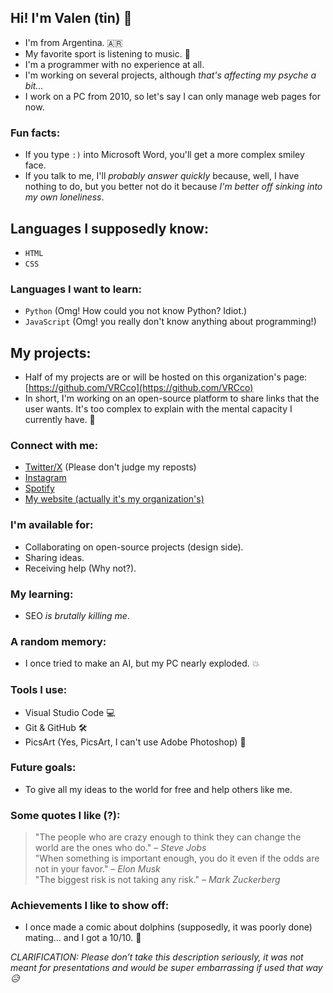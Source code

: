## Hi! I'm Valen (tin) 👋

- I'm from Argentina. 🇦🇷
- My favorite sport is listening to music. 🎵
- I'm a programmer with no experience at all.
- I'm working on several projects, although *that's affecting my psyche a bit...*
- I work on a PC from 2010, so let's say I can only manage web pages for now.

### Fun facts:
- If you type `:)` into Microsoft Word, you'll get a more complex smiley face.
- If you talk to me, I'll *probably answer quickly* because, well, I have nothing to do, but you better not do it because *I'm better off sinking into my own loneliness*.

## Languages I supposedly know:
- `HTML`
- `CSS`

### Languages I want to learn:
- `Python` (Omg! How could you not know Python? Idiot.)
- `JavaScript` (Omg! you really don't know anything about programming!)

## My projects:
- Half of my projects are or will be hosted on this organization's page: [https://github.com/VRCco](https://github.com/VRCco)
- In short, I'm working on an open-source platform to share links that the user wants. It's too complex to explain with the mental capacity I currently have. 🧠

### Connect with me:
- [Twitter/X](https://x.com/valen_rolnn) (Please don't judge my reposts)
- [Instagram](https://www.instagram.com/valen_rolnn)
- [Spotify](https://open.spotify.com/user/3127w7uclpnwt6e32qrvmtg4qipm)
- [My website (actually it's my organization's)](https://vrcco.vercel.app)

### I'm available for:
- Collaborating on open-source projects (design side).
- Sharing ideas.
- Receiving help (Why not?).

### My learning:
- SEO *is brutally killing me*.

### A random memory:
- I once tried to make an AI, but my PC nearly exploded. 💥

### Tools I use:
- Visual Studio Code 💻
- Git & GitHub 🛠️
- PicsArt (Yes, PicsArt, I can't use Adobe Photoshop) 🎨

### Future goals:
- To give all my ideas to the world for free and help others like me.

### Some quotes I like (?):  
> "The people who are crazy enough to think they can change the world are the ones who do." – *Steve Jobs*  
> "When something is important enough, you do it even if the odds are not in your favor." – *Elon Musk*  
> "The biggest risk is not taking any risk." – *Mark Zuckerberg*  

### Achievements I like to show off:  
- I once made a comic about dolphins (supposedly, it was poorly done) mating... and I got a 10/10. 🎨

*CLARIFICATION: Please don’t take this description seriously, it was not meant for presentations and would be super embarrassing if used that way 😥*
